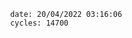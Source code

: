 

                date: 20/04/2022 03:16:06
                cycles: 14700

                         